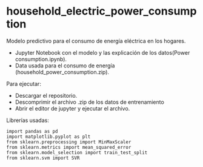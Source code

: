 # household_electric_power_consumption
Modelo predictivo para el consumo de energía eléctrica en los hogares.
* Jupyter Notebook con el modelo y las explicación de los datos(Power consumption.ipynb). 
* Data usada para el consumo de energía (household_power_consumption.zip).

Para ejecutar: 
* Descargar el repositorio.
* Descomprimir el archivo .zip de los datos de entrenamiento
* Abrir el editor de jupyter y ejecutar el archivo. 

Librerías usadas: 

```import numpy as np
import pandas as pd
import matplotlib.pyplot as plt
from sklearn.preprocessing import MinMaxScaler
from sklearn.metrics import mean_squared_error
from sklearn.model_selection import train_test_split
from sklearn.svm import SVR
```
